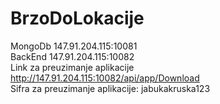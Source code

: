 # BrzoDoLokacije

MongoDb 147.91.204.115:10081\
BackEnd 147.91.204.115:10082\
Link za preuzimanje aplikacije http://147.91.204.115:10082/api/app/Download \
Sifra za preuzimanje aplikacije: jabukakruska123